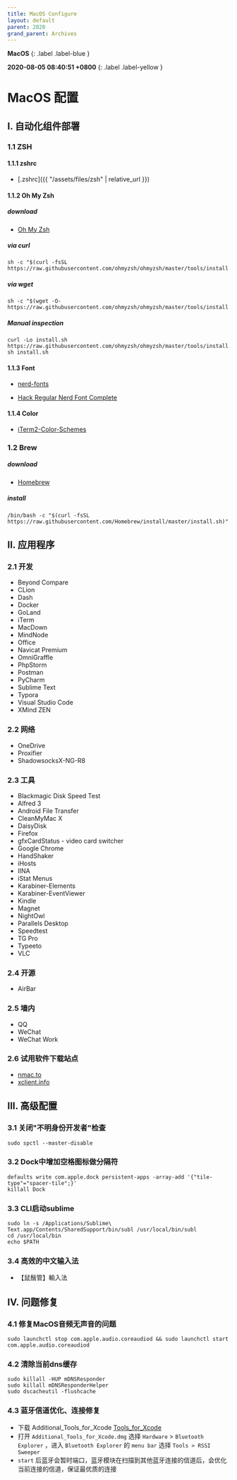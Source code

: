 ```yaml
---
title: MacOS Configure
layout: default
parent: 2020
grand_parent: Archives
---
```


**MacOS**
{: .label .label-blue }

**2020-08-05 08:40:51 +0800**
{: .label .label-yellow }

# MacOS 配置

## I. 自动化组件部署

### 1.1 ZSH

#### 1.1.1 zshrc

* [.zshrc]({{ "/assets/files/zsh" | relative_url }})

#### 1.1.2 Oh My Zsh

##### download

* [Oh My Zsh](https://github.com/ohmyzsh/ohmyzsh)

##### via curl

```shell
sh -c "$(curl -fsSL https://raw.githubusercontent.com/ohmyzsh/ohmyzsh/master/tools/install.sh)"
```

##### via wget

```shell
sh -c "$(wget -O- https://raw.githubusercontent.com/ohmyzsh/ohmyzsh/master/tools/install.sh)"
```

##### Manual inspection

```shell
curl -Lo install.sh https://raw.githubusercontent.com/ohmyzsh/ohmyzsh/master/tools/install.sh
sh install.sh
```

#### 1.1.3 Font

* [nerd-fonts](https://github.com/ryanoasis/nerd-fonts)

* [Hack Regular Nerd Font Complete](https://github.com/ryanoasis/nerd-fonts/blob/master/patched-fonts/Hack/Regular/complete/Hack%20Regular%20Nerd%20Font%20Complete.ttf)

#### 1.1.4 Color

* [iTerm2-Color-Schemes](https://github.com/mbadolato/iTerm2-Color-Schemes)

### 1.2 Brew

##### download

* [Homebrew](https://brew.sh/)

##### install

```shell
/bin/bash -c "$(curl -fsSL https://raw.githubusercontent.com/Homebrew/install/master/install.sh)"
```



## II. 应用程序

### 2.1 开发

* Beyond Compare
* CLion
* Dash
* Docker
* GoLand
* iTerm
* MacDown
* MindNode
* Office
* Navicat Premium
* OmniGraffle
* PhpStorm
* Postman
* PyCharm
* Sublime Text
* Typora
* Visual Studio Code
* XMind ZEN

### 2.2 网络

* OneDrive
* Proxifier
* ShadowsocksX-NG-R8

### 2.3 工具

* Blackmagic Disk Speed Test
* Alfred 3
* Android File Transfer
* CleanMyMac X
* DaisyDisk
* Firefox
* gfxCardStatus - video card switcher
* Google Chrome
* HandShaker
* iHosts
* IINA
* iStat Menus
* Karabiner-Elements
* Karabiner-EventViewer
* Kindle
* Magnet
* NightOwl
* Parallels Desktop
* Speedtest
* TG Pro
* Typeeto
* VLC

### 2.4 开源

* AirBar

### 2.5 墙内

* QQ
* WeChat
* WeChat Work

### 2.6 试用软件下载站点

* [nmac.to](nmac.to)
* [xclient.info](xclient.info)



## III. 高级配置

### 3.1 关闭"不明身份开发者"检查

```shell
sudo spctl --master-disable
```

### 3.2 Dock中增加空格图标做分隔符

```shell
defaults write com.apple.dock persistent-apps -array-add '{"tile-type"="spacer-tile";}'
killall Dock
```

### 3.3 CLI启动sublime
```shell
sudo ln -s /Applications/Sublime\ Text.app/Contents/SharedSupport/bin/subl /usr/local/bin/subl
cd /usr/local/bin
echo $PATH
```

### 3.4 高效的中文输入法

* 【鼠鬚管】輸入法

## IV. 问题修复

### 4.1 修复MacOS音频无声音的问题

```shell
sudo launchctl stop com.apple.audio.coreaudiod && sudo launchctl start com.apple.audio.coreaudiod
```

### 4.2 清除当前dns缓存

```shell
sudo killall -HUP mDNSResponder
sudo killall mDNSResponderHelper
sudo dscacheutil -flushcache
```

### 4.3 蓝牙信道优化、连接修复
* 下载 Additional_Tools_for_Xcode [Tools_for_Xcode](https://developer.apple.com/download/more/?=for%20Xcode)
* 打开 `Additional_Tools_for_Xcode.dmg` 选择 `Hardware` > `Bluetooth Explorer` ，进入 `Bluetooth Explorer` 的 `menu bar` 选择 `Tools > RSSI Sweeper`
* `start` 后蓝牙会暂时端口，蓝牙模块在扫描到其他蓝牙连接的信道后，会优化当前连接的信道，保证最优质的连接


